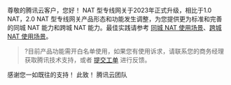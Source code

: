 ﻿尊敬的腾讯云客户，您好！
NAT 型专线网关于2023年正式升级，相比于1.0 NAT，2.0 NAT 型专线网关产品形态和功能发生调整，为您提供更为标准和完善的同城 NAT 能力和跨城 NAT 能力。最佳实践请参考 [同城 NAT 使用场景](https://cloud.tencent.com/document/product/216/88888)、[跨城 NAT 使用场景](https://cloud.tencent.com/document/product/216/90635)。
>?目前产品功能需开白名单使用，如果您有使用诉求，请联系您的商务经理获取腾讯技术支持，或者 [提交工单](https://console.cloud.tencent.com/workorder/category) 进行反馈。
>

感谢您一如既往的支持！
此致！
腾讯云团队